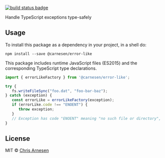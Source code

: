 [![build status badge](https://github.com/carnesen/error-like/workflows/test/badge.svg)](https://github.com/carnesen/error-like/actions?query=workflow%3Atest+branch%3Amaster)

Handle TypeScript exceptions type-safely

## Usage

To install this package as a dependency in your project, in a shell do:

```
npm install --save @carnesen/error-like
```

This package includes runtime JavaScript files (ES2015) and the corresponding TypeScript type declarations.

```typescript
import { errorLikeFactory } from '@carnesen/error-like';

try {
   fs.writeFileSync("foo.dat", "foo-bar-baz");
} catch (exception) {
   const errorLike = errorLikeFactory(exception);
   if (errorLike.code !== "ENOENT") {
      throw exception;
   }
   // Exception has code "ENOENT" meaning "no such file or directory", as expected when the file hasn't yet been created by the user, which is ok.
}
```

## License

MIT © [Chris Arnesen](https://www.carnesen.com)
